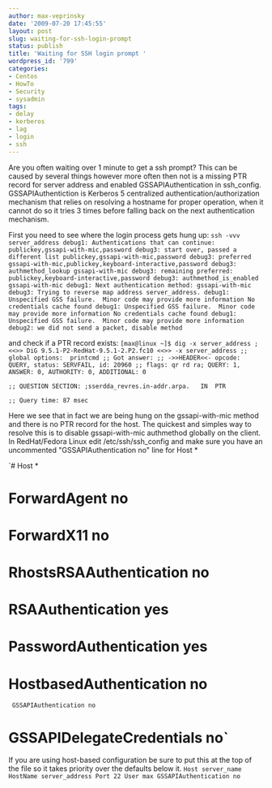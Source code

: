 ```yaml
---
author: max-veprinsky
date: '2009-07-20 17:45:55'
layout: post
slug: waiting-for-ssh-login-prompt
status: publish
title: 'Waiting for SSH login prompt '
wordpress_id: '799'
categories:
- Centos
- HowTo
- Security
- sysadmin
tags:
- delay
- kerberos
- lag
- login
- ssh
---
```


Are you often waiting over 1 minute to get a ssh prompt? This can be caused by several things however more often then not is a missing PTR record for server address and enabled GSSAPIAuthentication in ssh_config. GSSAPIAuthentiction is Kerberos 5 centralized authentication/authorization mechanism that relies on resolving a hostname for proper operation, when it cannot do so it tries 3 times before falling back on the next authentication mechanism.

First you need to see where the login process gets hung up:
`ssh -vvv server_address
debug1: Authentications that can continue: publickey,gssapi-with-mic,password
debug3: start over, passed a different list publickey,gssapi-with-mic,password
debug3: preferred gssapi-with-mic,publickey,keyboard-interactive,password
debug3: authmethod_lookup gssapi-with-mic
debug3: remaining preferred: publickey,keyboard-interactive,password
debug3: authmethod_is_enabled gssapi-with-mic
debug1: Next authentication method: gssapi-with-mic
debug3: Trying to reverse map address server_address.
debug1: Unspecified GSS failure.  Minor code may provide more information
No credentials cache found
debug1: Unspecified GSS failure.  Minor code may provide more information
No credentials cache found
debug1: Unspecified GSS failure.  Minor code may provide more information
debug2: we did not send a packet, disable method`

and check if a PTR record exists:
`[max@linux ~]$ dig -x server_address
; <<>> DiG 9.5.1-P2-RedHat-9.5.1-2.P2.fc10 <<>> -x server_address
;; global options:  printcmd
;; Got answer:
;; ->>HEADER<<- opcode: QUERY, status: SERVFAIL, id: 20960
;; flags: qr rd ra; QUERY: 1, ANSWER: 0, AUTHORITY: 0, ADDITIONAL: 0`

`;; QUESTION SECTION:
;sserdda_revres.in-addr.arpa.	IN	PTR`

`;; Query time: 87 msec`

Here we see that in fact we are being hung on the gssapi-with-mic method  and there is no PTR record for the host. The quickest and simples way to resolve this is to disable gssapi-with-mic authmethod globally on the client. 
In RedHat/Fedora Linux edit /etc/ssh/ssh_config and make sure you have an uncommented "GSSAPIAuthentication no" line for Host *

`# Host *
#   ForwardAgent no
#   ForwardX11 no
#   RhostsRSAAuthentication no
#   RSAAuthentication yes
#   PasswordAuthentication yes
#   HostbasedAuthentication no
     GSSAPIAuthentication no
#   GSSAPIDelegateCredentials no`

If you are using host-based configuration be sure to put this at the top of the file so it takes priority over the defaults below it.
`Host server_name
HostName server_address
Port 22
User max
GSSAPIAuthentication no`
